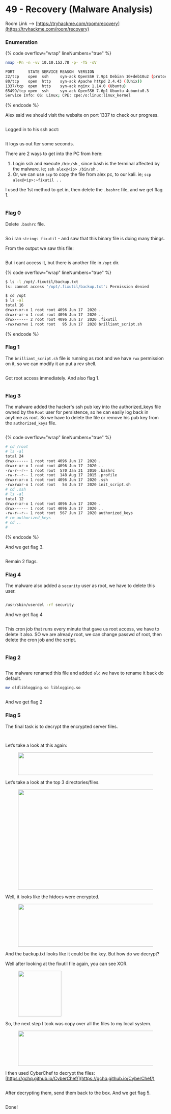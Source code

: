 # 49 - Recovery (Malware Analysis)

Room Link --> [https://tryhackme.com/room/recovery](https://tryhackme.com/room/recovery)

### Enumeration

{% code overflow="wrap" lineNumbers="true" %}
```bash
nmap -Pn -n -vv 10.10.152.78 -p- -T5 -sV

PORT      STATE SERVICE REASON  VERSION
22/tcp    open  ssh     syn-ack OpenSSH 7.9p1 Debian 10+deb10u2 (protocol 2.0)
80/tcp    open  http    syn-ack Apache httpd 2.4.43 ((Unix))
1337/tcp  open  http    syn-ack nginx 1.14.0 (Ubuntu)
65499/tcp open  ssh     syn-ack OpenSSH 7.6p1 Ubuntu 4ubuntu0.3
Service Info: OS: Linux; CPE: cpe:/o:linux:linux_kernel
```
{% endcode %}

Alex said we should visit the website on port 1337 to check our progress.

<figure><img src=".gitbook/assets/image (16) (1).png" alt=""><figcaption></figcaption></figure>

Logged in to his ssh acct:

<figure><img src=".gitbook/assets/image (17) (1).png" alt=""><figcaption></figcaption></figure>

It logs us out fter some seconds.

There are 2 ways to get into the PC from here:

1. Login ssh and execute `/bin/sh` , since bash is the terminal affected by the malware. ie;  `ssh alex@<ip> /bin/sh` .
2. Or, we can use `scp` to copy the file from alex pc, to our kali. ie; `scp alex@<ip>:~fixutil .` .

I used the 1st method to get in, then delete the `.bashrc` file, and we get flag 1.

<figure><img src=".gitbook/assets/image (8) (1) (1) (1) (1) (1) (1) (1) (1) (1) (1) (1).png" alt=""><figcaption></figcaption></figure>

### Flag 0

Delete `.bashrc` file.

<figure><img src=".gitbook/assets/image (1) (1) (1) (1) (1) (1) (1) (1) (1) (1) (1) (1) (1) (1) (1) (1) (1) (1) (1) (1) (1) (1) (1).png" alt=""><figcaption></figcaption></figure>

So i ran `strings fixutil` - and saw that this binary file is doing many things.

From the output we saw this file:

<figure><img src=".gitbook/assets/image (2) (1) (1) (1) (1) (1) (1) (1) (1) (1) (1) (1) (1) (1) (1) (1) (1) (1) (1) (1) (1).png" alt=""><figcaption></figcaption></figure>

But i cant access it, but there is another file in `/opt` dir.

{% code overflow="wrap" lineNumbers="true" %}
```bash
$ ls -l /opt/.fixutil/backup.txt
ls: cannot access '/opt/.fixutil/backup.txt': Permission denied

$ cd /opt
$ ls -al
total 16
drwxr-xr-x 1 root root 4096 Jun 17  2020 .
drwxr-xr-x 1 root root 4096 Jun 17  2020 ..
drwx------ 2 root root 4096 Jun 17  2020 .fixutil
-rwxrwxrwx 1 root root   95 Jun 17  2020 brilliant_script.sh
```
{% endcode %}

### Flag 1

The `brilliant_script.sh` file is running as root and we have `rwx` permission on it, so we can modify it an put a rev shell.

<figure><img src=".gitbook/assets/image (3) (1) (1) (1) (1) (1) (1) (1) (1) (1) (1) (1) (1) (1) (1) (1) (1) (1) (1).png" alt=""><figcaption></figcaption></figure>

Got root access immediately. And also flag 1.

<figure><img src=".gitbook/assets/image (4) (1) (1) (1) (1) (1) (1) (1) (1) (1) (1) (1) (1) (1) (1) (1) (1).png" alt=""><figcaption></figcaption></figure>

### Flag 3

The malware added the hacker's ssh pub key into the authorized\_keys file owned by the `Root` user for persistence, so he can easily log back in anytime as root. So we have to delete the file or remove his pub key from the `authorized_keys` file.

<figure><img src=".gitbook/assets/image (5) (1) (1) (1) (1) (1) (1) (1) (1) (1) (1) (1) (1) (1) (1) (1) (1).png" alt=""><figcaption></figcaption></figure>

{% code overflow="wrap" lineNumbers="true" %}
```bash
# cd /root
# ls -al
total 24
drwx------ 1 root root 4096 Jun 17  2020 .
drwxr-xr-x 1 root root 4096 Jun 17  2020 ..
-rw-r--r-- 1 root root  570 Jan 31  2010 .bashrc
-rw-r--r-- 1 root root  148 Aug 17  2015 .profile
drwxr-xr-x 1 root root 4096 Jun 17  2020 .ssh
-rwxrwxr-x 1 root root   54 Jun 17  2020 init_script.sh
# cd .ssh
# ls -al
total 12
drwxr-xr-x 1 root root 4096 Jun 17  2020 .
drwx------ 1 root root 4096 Jun 17  2020 ..
-rw-r--r-- 1 root root  567 Jun 17  2020 authorized_keys
# rm authorized_keys
# cd ..
# 
```
{% endcode %}

And we get flag 3.

<figure><img src=".gitbook/assets/image (6) (1) (1) (1) (1) (1) (1) (1) (1) (1) (1) (1) (1) (1) (1) (1) (1).png" alt=""><figcaption></figcaption></figure>

Remain 2 flags.

### Flag 4

The malware also added a `security` user as root, we have to delete this user.

<figure><img src=".gitbook/assets/image (7) (1) (1) (1) (1) (1) (1) (1) (1) (1) (1) (1) (1) (1).png" alt=""><figcaption></figcaption></figure>

```bash
/usr/sbin/userdel -rf security 
```

And we get flag 4

<figure><img src=".gitbook/assets/image (8) (1) (1) (1) (1) (1) (1) (1) (1) (1) (1) (1) (1).png" alt=""><figcaption></figcaption></figure>

This cron job that runs every minute that gave us root access, we have to delete it also. SO we are already root, we can change passwd of root, then delete the cron job and the script.

<figure><img src=".gitbook/assets/image (9) (1) (1) (1) (1) (1) (1) (1) (1) (1).png" alt=""><figcaption></figcaption></figure>

### Flag 2

<figure><img src=".gitbook/assets/image (10) (1) (1) (1) (1) (1) (1) (1).png" alt=""><figcaption></figcaption></figure>

The malware renamed this file and added `old` we have to rename it back do default.

```bash
mv oldliblogging.so liblogging.so
```

<figure><img src=".gitbook/assets/image (11) (1) (1) (1) (1) (1).png" alt=""><figcaption></figcaption></figure>

And we get flag 2

### Flag 5

The final task is to decrypt the encrypted server files.

<figure><img src=".gitbook/assets/image (12) (1) (1) (1).png" alt=""><figcaption></figcaption></figure>

<figure><img src=".gitbook/assets/image (13) (1) (1).png" alt=""><figcaption></figcaption></figure>

Let’s take a look at this again:

<figure><img src="https://gameofpwnz.com/wp-content/uploads/2020/08/logging.png" alt="" height="71" width="521"><figcaption></figcaption></figure>

Let’s take a look at the top 3 directories/files.

<figure><img src="https://gameofpwnz.com/wp-content/uploads/2020/08/encrypted.png" alt="" height="314" width="629"><figcaption></figcaption></figure>

Well, it looks like the htdocs were encrypted.

<figure><img src="https://gameofpwnz.com/wp-content/uploads/2020/08/backup.png" alt="" height="134" width="617"><figcaption></figcaption></figure>

And the backup.txt looks like it could be the key. But how do we decrypt?

Well after looking at the fixutil file again, you can see XOR.

<figure><img src="https://gameofpwnz.com/wp-content/uploads/2020/08/xor.png" alt="" height="143" width="136"><figcaption></figcaption></figure>

So, the next step I took was copy over all the files to my local system.

<figure><img src="https://gameofpwnz.com/wp-content/uploads/2020/08/scphtdocs.png" alt="" height="110" width="772"><figcaption></figcaption></figure>

I then used CyberChef to decrypt the files: [https://gchq.github.io/CyberChef/](https://gchq.github.io/CyberChef/)

<figure><img src=".gitbook/assets/image (14) (1) (1).png" alt=""><figcaption></figcaption></figure>

After decrypting them, send them back to the box. And we get flag 5.

<figure><img src=".gitbook/assets/image (15) (1).png" alt=""><figcaption></figcaption></figure>

Done!

